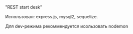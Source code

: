"REST start desk"

Использовал:
    express.js,
    mysql2,
    sequelize.

Для dev-режима рекоммендуется исользовать nodemon
